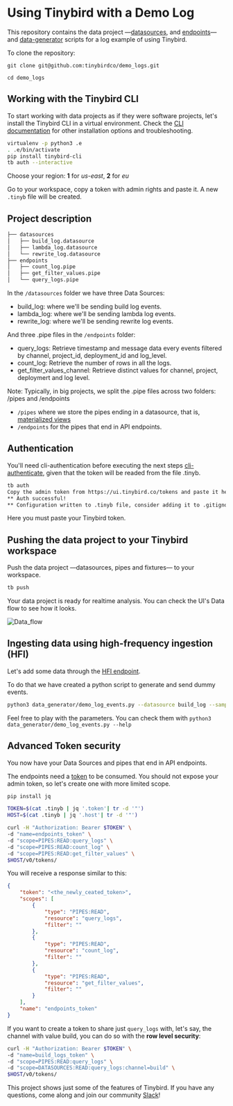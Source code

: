 # Using Tinybird with a Demo Log

This repository contains the data project —[datasources](./datasources), and [endpoints](./endpoints)— and [data-generator](./data-generator) scripts for a log example of using Tinybird.

To clone the repository:

`git clone git@github.com:tinybirdco/demo_logs.git`

`cd demo_logs`

## Working with the Tinybird CLI

To start working with data projects as if they were software projects, let's install the Tinybird CLI in a virtual environment.
Check the [CLI documentation](https://docs.tinybird.co/cli.html) for other installation options and troubleshooting.

```bash
virtualenv -p python3 .e
. .e/bin/activate
pip install tinybird-cli
tb auth --interactive
```

Choose your region: __1__ for _us-east_, __2__ for _eu_

Go to your workspace, copy a token with admin rights and paste it. A new `.tinyb` file will be created.  

## Project description

```bash
├── datasources
│   ├── build_log.datasource
│   ├── lambda_log.datasource
│   └── rewrite_log.datasource
├── endpoints
│   ├── count_log.pipe
│   ├── get_filter_values.pipe
│   └── query_logs.pipe  
```

In the `/datasources` folder we have three Data Sources:

- build_log: where we'll be sending build log events.
- lambda_log: where we'll be sending lambda log events.
- rewrite_log: where we'll be sending rewrite log events.

And three .pipe files in the `/endpoints` folder:

- query_logs: Retrieve timestamp and message data every events filtered by channel, project_id, deployment_id and log_level.
- count_log: Retrieve the number of rows in all the logs.
- get_filter_values_channel: Retrieve distinct values for channel, project, deploymert and log level.

Note:
Typically, in big projects, we split the .pipe files across two folders: /pipes and /endpoints

- `/pipes` where we store the pipes ending in a datasource, that is, [materialized views](https://guides.tinybird.co/guide/materialized-views)
- `/endpoints` for the pipes that end in API endpoints.

## Authentication

You'll need cli-authentication before executing the next steps [cli-authenticate](https://docs.tinybird.co/cli/workspaces.html#authenticate), given that the token will be readed from the file .tinyb.

```bash
tb auth
Copy the admin token from https://ui.tinybird.co/tokens and paste it here: <pasted token>
** Auth successful!
** Configuration written to .tinyb file, consider adding it to .gitignore
```

Here you must paste your Tinybird token.

## Pushing the data project to your Tinybird workspace

Push the data project —datasources, pipes and fixtures— to your workspace.

```bash
tb push
```

Your data project is ready for realtime analysis. You can check the UI's Data flow to see how it looks.

![Data_flow](https://user-images.githubusercontent.com/51535157/161029357-bed71b97-0900-469c-8653-17169b7b57e3.png)

## Ingesting data using high-frequency ingestion (HFI)

Let's add some data through the [HFI endpoint](https://www.tinybird.co/guide/high-frequency-ingestion).

To do that we have created a python script to generate and send dummy events.

```bash
python3 data_generator/demo_log_events.py --datasource build_log --sample 100000 --events 100 --silent
```

Feel free to play with the parameters. You can check them with `python3 data_generator/demo_log_events.py --help`

## Advanced Token security

You now have your Data Sources and pipes that end in API endpoints.

The endpoints need a [token](https://www.tinybird.co/guide/serverless-analytics-api) to be consumed. You should not expose your admin token, so let's create one with more limited scope.

```bash
pip install jq

TOKEN=$(cat .tinyb | jq '.token'| tr -d '"')
HOST=$(cat .tinyb | jq '.host'| tr -d '"')

curl -H "Authorization: Bearer $TOKEN" \
-d "name=endpoints_token" \
-d "scope=PIPES:READ:query_logs" \
-d "scope=PIPES:READ:count_log" \
-d "scope=PIPES:READ:get_filter_values" \
$HOST/v0/tokens/
```

You will receive a response similar to this:

```json
{
    "token": "<the_newly_ceated_token>",
    "scopes": [
        {
            "type": "PIPES:READ",
            "resource": "query_logs",
            "filter": ""
        },
        {
            "type": "PIPES:READ",
            "resource": "count_log",
            "filter": ""
        },
        {
            "type": "PIPES:READ",
            "resource": "get_filter_values",
            "filter": ""
        }
    ],
    "name": "endpoints_token"
}
```

If you want to create a token to share just `query_logs` with, let's say, the channel with value build, you can do so with the __row level security__:

```bash
curl -H "Authorization: Bearer $TOKEN" \
-d "name=build_logs_token" \
-d "scope=PIPES:READ:query_logs" \
-d "scope=DATASOURCES:READ:query_logs:channel=build" \
$HOST/v0/tokens/
```

This project shows just some of the features of Tinybird. If you have any questions, come along and join our community [Slack](https://join.slack.com/t/tinybird-community/shared_invite/zt-yi4hb0ht-IXn9iVuewXIs3QXVqKS~NQ)!
